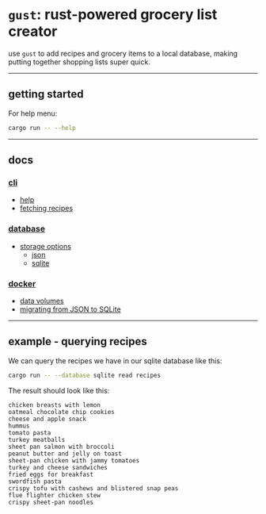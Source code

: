 # `gust`: rust-powered grocery list creator

use `gust` to add recipes and grocery items to a local database,
making putting together shopping lists super quick.

---
## getting started

For help menu:

```bash
cargo run -- --help    
```

---
## docs

### [cli](./docs/cli.md)
- [help](./docs/cli.md#help)
- [fetching recipes](./docs/cli.md#fetching-recipes)

### [database](./docs/database.md)
- [storage options](./docs/database.md#storage-options)
  - [json](./docs/database.md#json)
  - [sqlite](./docs/database.md#sqlite)

### [docker](./docs/docker.md)
- [data volumes](./docker.md#creating-a-gust_data-volume)
- [migrating from JSON to SQLite](./docker.md#migrate-a-json-gust-store-to-sqlite)

---
## example - querying recipes

We can query the recipes we have in our sqlite database like this:

```bash
cargo run -- --database sqlite read recipes
```

The result should look like this:

```text
chicken breasts with lemon
oatmeal chocolate chip cookies
cheese and apple snack
hummus
tomato pasta
turkey meatballs
sheet pan salmon with broccoli
peanut butter and jelly on toast
sheet-pan chicken with jammy tomatoes
turkey and cheese sandwiches
fried eggs for breakfast
swordfish pasta
crispy tofu with cashews and blistered snap peas
flue flighter chicken stew
crispy sheet-pan noodles

```
